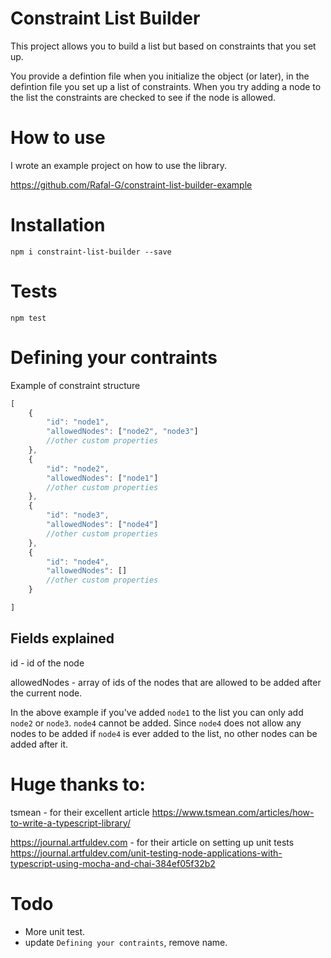 # Constraint List Builder
This project allows you to build a list but based on constraints that you set up.

You provide a defintion file when you initialize the object (or later), in the defintion file you set up a list of constraints. When you try adding a node to the list the constraints are checked to see if the node is allowed.

# How to use
I wrote an example project on how to use the library.

https://github.com/Rafal-G/constraint-list-builder-example

# Installation
`npm i constraint-list-builder --save`

# Tests
`npm test`

# Defining your contraints
Example of constraint structure
```javascript
[
    {
        "id": "node1",
        "allowedNodes": ["node2", "node3"]
        //other custom properties
    },
    {
        "id": "node2",
        "allowedNodes": ["node1"]
        //other custom properties
    },
    {
        "id": "node3",
        "allowedNodes": ["node4"]
        //other custom properties
    },
    {
        "id": "node4",
        "allowedNodes": []
        //other custom properties
    }

]
```
## Fields explained
id - id of the node

allowedNodes - array of ids of the nodes that are allowed to be added after the current node. 

In the above example if you've added `node1` to the list you can only add `node2` or `node3`. `node4` cannot be added. Since `node4` does not allow any nodes to be added if `node4` is ever added to the list, no other nodes can be added after it.

# Huge thanks to:
tsmean - for their excellent article https://www.tsmean.com/articles/how-to-write-a-typescript-library/

https://journal.artfuldev.com - for their article on setting up unit tests https://journal.artfuldev.com/unit-testing-node-applications-with-typescript-using-mocha-and-chai-384ef05f32b2

# Todo
- More unit test.
- update `Defining your contraints`, remove name.
